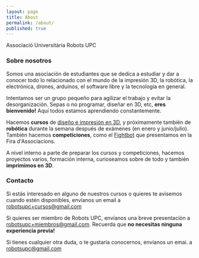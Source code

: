 ```yaml
---
layout: page
title: About
permalink: /about/
published: true
---
```



Associació Universitària Robots UPC

### Sobre nosotros

Somos una asociación de estudiantes que se dedica a estudiar y dar a conocer todo lo relacionado con el mundo de la impresión 3D, la robótica, la electrónica, drones, arduinos, el software libre y la tecnología en general.

Intentamos ser un grupo pequeño para agilizar el trabajo y evitar la desorganización. Sepas o no programar, diseñar en 3D, etc, **eres bienvenido!** Aquí todos estamos aprendiendo constantemente.

Hacemos **cursos** de [diseño e impresión en 3D](http://www.robotsupc.com/curso-impresion-3d/), y próximamente también de **robótica** durante la semana después de exámenes (en enero y junio/julio). También hacemos **competiciones**, como el [Fightbot](http://www.robotsupc.com/Fira-Fightbot/) que presentamos en la Fira d'Associacions.

A nivel interno a parte de preparar los cursos y competiciones, hacemos proyectos varios, formación interna, curioseamos sobre de todo y también **imprimimos en 3D**.


### Contacto

Si estás interesado en alguno de nuestros cursos o quieres te avisemos cuando estén disponibles, envíanos un email a [robotsupc+cursos@gmail.com](mailto:robotsupc+cursos@gmail.com)

Si quieres ser miembro de Robots UPC, envíanos una breve presentación a [robotsupc+miembros@gmail.com](mailto:robotsupc+miembros@gmail.com). Recuerda que **no necesitas ninguna experiencia previa!**

Si tienes cualquier otra duda, o te gustaría conocernos, envíanos un emai. a [robotsupc@gmail.com](mailto:robotsupc@gmail.com)
